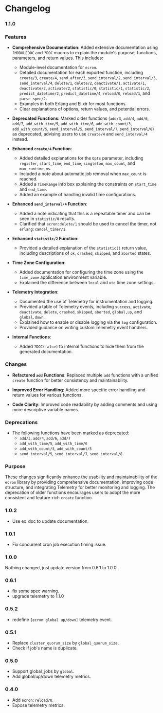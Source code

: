 # Changelog

### 1.1.0
### Features

*   **Comprehensive Documentation**: Added extensive documentation using `?MODULEDOC` and `?DOC` macros to explain the module's purpose, functions, parameters, and return values. This includes:
    *   Module-level documentation for `ecron`.
    *   Detailed documentation for each exported function, including `create/3`, `create/4`, `send_after/3`, `send_interval/2`, `send_interval/3`, `send_interval/4`, `delete/1`, `delete/2`, `deactivate/1`, `activate/1`, `deactivate/2`, `activate/2`, `statistic/0`, `statistic/1`, `statistic/2`, `predict_datetime/2`, `predict_datetime/4`, `reload/0`, `reload/1`, and `parse_spec/2`.
    *   Examples in both Erlang and Elixir for most functions.
    *   Clear explanations of options, return values, and potential errors.

*   **Deprecated Functions**: Marked older functions (`add/3`, `add/4`, `add/6`, `add/7`, `add_with_time/5`, `add_with_time/6`, `add_with_count/3`, `add_with_count/5`, `send_interval/5`, `send_interval/7`, `send_interval/8`) as deprecated, advising users to use `create/4` and `send_interval/4` instead.

*   **Enhanced `create/4` Function**:
    *   Added detailed explanations for the `Opts` parameter, including `register`, `start_time`, `end_time`, `singleton`, `max_count`, and `max_runtime_ms`.
    *   Included a note about automatic job removal when `max_count` is reached.
    *   Added a `TimeRange` info box explaining the constraints on `start_time` and `end_time`.
    *   Added an example of handling invalid time configurations.

*   **Enhanced `send_interval/4` Function**:
    *   Added a note indicating that this is a repeatable timer and can be seen in `statistic/0` results.
    *   Clarified that `ecron:delete/1` should be used to cancel the timer, not `erlang:cancel_timer/1`.

*   **Enhanced `statistic/2` Function**:
    *   Provided a detailed explanation of the `statistic()` return value, including descriptions of `ok`, `crashed`, `skipped`, and `aborted` states.

*   **Time Zone Configuration**:
    *   Added documentation for configuring the time zone using the `time_zone` application environment variable.
    *   Explained the difference between `local` and `utc` time zone settings.

*   **Telemetry Integration**:
    *   Documented the use of Telemetry for instrumentation and logging.
    *   Provided a table of Telemetry events, including `success`, `activate`, `deactivate`, `delete`, `crashed`, `skipped`, `aborted`, `global,up`, and `global,down`.
    *   Explained how to enable or disable logging via the `log` configuration.
    *   Provided guidance on writing custom Telemetry event handlers.

*   **Internal Functions**:
    *   Added `?DOC(false)` to internal functions to hide them from the generated documentation.

### Changes

*   **Refactored `add` Functions**: Replaced multiple `add` functions with a unified `create` function for better consistency and maintainability.

*   **Improved Error Handling**: Added more specific error handling and return values for various functions.

*   **Code Clarity**: Improved code readability by adding comments and using more descriptive variable names.

### Deprecations

*   The following functions have been marked as deprecated:
    *   `add/3`, `add/4`, `add/6`, `add/7`
    *   `add_with_time/5`, `add_with_time/6`
    *   `add_with_count/3`, `add_with_count/5`
    *   `send_interval/5`, `send_interval/7`, `send_interval/8`

### Purpose

These changes significantly enhance the usability and maintainability of the `ecron` library by providing comprehensive documentation, improving code structure, and integrating Telemetry for better monitoring and logging. The deprecation of older functions encourages users to adopt the more consistent and feature-rich `create` function.

### 1.0.2
- Use ex_doc to update documentation.

### 1.0.1
- Fix concurrent cron job execution timing issue.

### 1.0.0
Nothing changed, just update version from 0.6.1 to 1.0.0.

### 0.6.1
- fix some spec warning.
- upgrade telemetry to 1.1.0

### 0.5.2
- redefine `[ecron global up/down]` telemetry event.

### 0.5.1
- Replace `cluster_quorum_size` by `global_quorum_size`.
- Check if job's name is duplicate.

### 0.5.0
- Support global_jobs by `global`.
- Add global/up/down telemetry metrics.
 
### 0.4.0

- Add `ecron:reload/0`.
- Expose telemetry metrics. 
